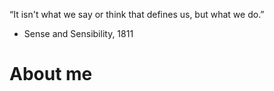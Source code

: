 “It isn't what we say or think that defines us, but what we do.”
- Sense and Sensibility, 1811

# About me
